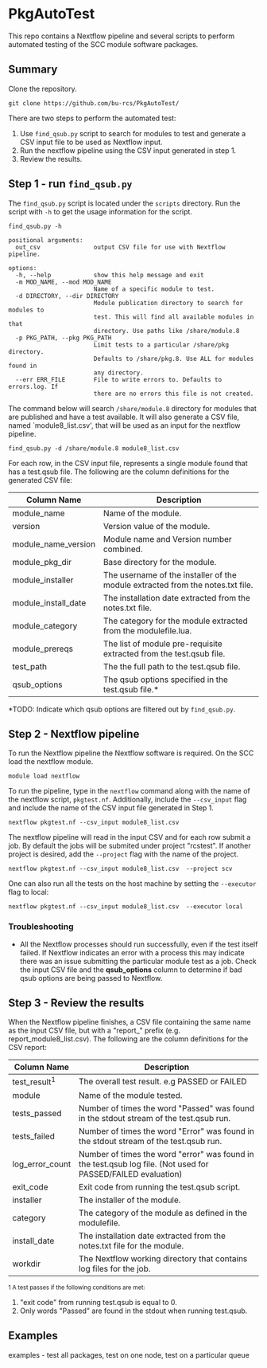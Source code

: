 # PkgAutoTest
This repo contains a Nextflow pipeline and several scripts to perform automated testing of the SCC module software packages.


## Summary

Clone the repository. 

```console
git clone https://github.com/bu-rcs/PkgAutoTest/
```
There are two steps to perform the automated test:

1. Use `find_qsub.py` script to search for modules to test and generate a CSV input file to be used as Nextflow input.
2. Run the nextflow pipeline using the CSV input generated in step 1.
3. Review the results.


## Step 1 - run `find_qsub.py`

The `find_qsub.py` script is located under the `scripts` directory.  Run the script with `-h` to get the usage information for the script.

```console
find_qsub.py -h

positional arguments:
  out_csv               output CSV file for use with Nextflow pipeline.

options:
  -h, --help            show this help message and exit
  -m MOD_NAME, --mod MOD_NAME
                        Name of a specific module to test.
  -d DIRECTORY, --dir DIRECTORY
                        Module publication directory to search for modules to
                        test. This will find all available modules in that
                        directory. Use paths like /share/module.8
  -p PKG_PATH, --pkg PKG_PATH
                        Limit tests to a particular /share/pkg directory.
                        Defaults to /share/pkg.8. Use ALL for modules found in
                        any directory.
  --err ERR_FILE        File to write errors to. Defaults to errors.log. If
                        there are no errors this file is not created.
```

The command below will search `/share/module.8` directory for modules that are published and have a test available. It will also generate a CSV file, named `module8_list.csv', that will be used as an input for the nextflow pipeline. 

```console
find_qsub.py -d /share/module.8 module8_list.csv
```

For each row, in the CSV input file, represents a single module found that has a test.qsub file.  The following are the column definitions for the generated CSV file:


| Column Name          | Description |
| -------------        | ------------- |
| module_name          | Name of the module. |
| version              | Version value of the module. |
| module_name_version  | Module name and Version number combined. |
| module_pkg_dir       | Base directory for the module. |
| module_installer     | The username of the installer of the module extracted from the notes.txt file.|
| module_install_date  | The installation date extracted from the notes.txt file. |
| module_category      | The category for the module extracted from the modulefile.lua. |
| module_prereqs       | The list of module pre-requisite extracted from the test.qsub file. |
| test_path            | The the full path to the test.qsub file. |
| qsub_options         | The qsub options specified in the test.qsub file.*  |

*TODO: Indicate which qsub options are filtered out by `find_qsub.py`.

## Step 2 - Nextflow pipeline

To run the Nextflow pipeline the Nextflow software is required.  On the SCC load the nextflow module.

```console
module load nextflow
```

To run the pipeline, type in the `nextflow` command along with the name of the nextflow script, `pkgtest.nf`.  Additionally, include the `--csv_input` flag and include the name of the CSV input file generated in Step 1.

```console
nextflow pkgtest.nf --csv_input module8_list.csv
```

The nextflow pipeline will read in the input CSV and for each row submit a job.  By default the jobs will be submited under project "rcstest".  If another project is desired, add the ``--project`` flag with the name of the project.

```console
nextflow pkgtest.nf --csv_input module8_list.csv  --project scv
```

One can also run all the tests on the host machine by setting the `--executor` flag to local:
```console
nextflow pkgtest.nf --csv_input module8_list.csv  --executor local
```


### Troubleshooting

- All the Nextflow processes should run successfully, even if the test itself failed.  If Nextflow indicates an error with a process this may indicate there was an issue submitting the particular module test as a job.  Check the input CSV file and the **qsub_options** column to determine if bad qsub options are being passed to Nextflow.  


## Step 3 - Review the results
When the Nextflow pipeline finishes, a CSV file containing the same name as the input CSV file, but with a "report_" prefix (e.g. report_module8_list.csv).  The following are the column definitions for the CSV report:

| Column Name                      | Description |
| -------------                    | ------------- |
| test_result<sup>1</sup>          | The overall test result. e.g PASSED or FAILED |
| module                           | Name of the module tested.  |
| tests_passed                     | Number of times the word "Passed" was found in the stdout stream of the test.qsub run.  |
| tests_failed                     | Number of times the word "Error" was found in the stdout stream of the test.qsub run.   |
| log_error_count                  | Number of times the word "error" was found in the test.qsub log file. (Not used for PASSED/FAILED evaluation)  | 
| exit_code                        | Exit code from running the test.qsub script. | 
| installer                        | The installer of the module.  | 
| category                         | The category of the module as defined in the modulefile.  |
| install_date                     | The installation date extracted from the notes.txt file for the module.  |
| workdir                          | The Nextflow working directory that contains log files for the job.  |

<sub>1</sup> A test passes if the following conditions are met:  
  1. "exit code" from running test.qsub is equal to 0.
  2. Only words "Passed" are found in the stdout when running test.qsub.

## Examples

examples - test all packages, test on one node, test on a particular queue

